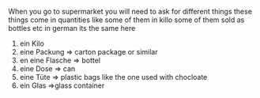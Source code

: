 When you go to supermarket you will need to ask for different things
these things come in quantities like some of them in killo 
some of them sold as bottles etc
in german its the same here 

1. ein Kilo 
2. eine Packung => carton package or similar 
3. en eine Flasche => bottel
4. eine Dose => can
5. eine Tüte => plastic bags like the one used with chocloate 
6. ein Glas =>glass container